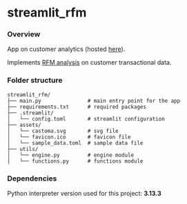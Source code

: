 # streamlit_rfm
### Overview
App on customer analytics (hosted [here](https://castoma.streamlit.app/)).

Implements [RFM analysis](https://en.wikipedia.org/wiki/RFM_(market_research)) on customer transactional data.

### Folder structure
 ```
streamlit_rfm/
├── main.py               # main entry point for the app
├── requirements.txt      # required packages
├── .streamlit/
│   └── config.toml       # streamlit configuration
├── assets/
│   └── castoma.svg       # svg file
│   └── favicon.ico       # favicon file
│   └── sample_data.toml  # sample data file
├── utils/
│   └── engine.py         # engine module
│   └── functions.py      # functions module
 ```

### Dependencies
Python interpreter version used for this project: **3.13.3**
